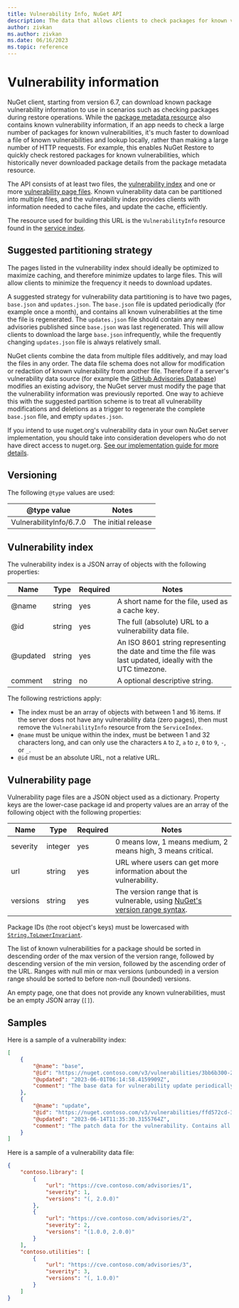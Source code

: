 ```yaml
---
title: Vulnerability Info, NuGet API
description: The data that allows clients to check packages for known vulnerabilities.
author: zivkan
ms.author: zivkan
ms.date: 06/16/2023
ms.topic: reference
---
```


# Vulnerability information

NuGet client, starting from version 6.7, can download known package vulnerability information to use in scenarios such as checking packages during restore operations.
While the [package metadata resource](./registration-base-url-resource.md) also contains known vulnerability information, if an app needs to check a large number of packages for known vulnerabilities, it's much faster to download a file of known vulnerabilities and lookup locally, rather than making a large number of HTTP requests.
For example, this enables NuGet Restore to quickly check restored packages for known vulnerabilities, which historically never downloaded package details from the package metadata resource.

The API consists of at least two files, the [vulnerability index](#vulnerability-index) and one or more [vulnerability page files](#vulnerability-page).
Known vulnerability data can be partitioned into multiple files, and the vulnerability index provides clients with information needed to cache files, and update the cache, efficiently.

The resource used for building this URL is the `VulnerabilityInfo` resource found in the [service index](service-index.md).

## Suggested partitioning strategy

The pages listed in the vulnerability index should ideally be optimized to maximize caching, and therefore minimize updates to large files.
This will allow clients to minimize the frequency it needs to download updates.

A suggested strategy for vulnerability data partitioning is to have two pages, `base.json` and `updates.json`.
The `base.json` file is updated periodically (for example once a month), and contains all known vulnerabilities at the time the file is regenerated.
The `updates.json` file should contain any new advisories published since `base.json` was last regenerated.
This will allow clients to download the large `base.json` infrequently, while the frequently changing `updates.json` file is always relatively small.

NuGet clients combine the data from multiple files additively, and may load the files in any order.
The data file schema does not allow for modification or redaction of known vulnerability from another file.
Therefore if a server's vulnerability data source (for example the [GitHub Advisories Database](https://github.com/advisories)) modifies an existing advisory, the NuGet server must modify the page that the vulnerability information was previously reported.
One way to achieve this with the suggested partition scheme is to treat all vulnerability modifications and deletions as a trigger to regenerate the complete `base.json` file, and empty `updates.json`.

If you intend to use nuget.org's vulnerability data in your own NuGet server implementation, you should take into consideration developers who do not have direct access to nuget.org.
[See our implementation guide for more details](./implementation-guide.md#reusing-nugetorgs-vulnerability-data).

## Versioning

The following `@type` values are used:

@type value                       | Notes
--------------------------------- | -----
VulnerabilityInfo/6.7.0 | The initial release

## Vulnerability index

The vulnerability index is a JSON array of objects with the following properties:

Name     | Type     | Required | Notes
-------- | ---------| -------- | -----
@name    | string   | yes      | A short name for the file, used as a cache key.
@id      | string   | yes      | The full (absolute) URL to a vulnerability data file.
@updated | string   | yes      | An ISO 8601 string representing the date and time the file was last updated, ideally with the UTC timezone.
comment  | string   | no       | A optional descriptive string.

The following restrictions apply:

* The index must be an array of objects with between 1 and 16 items.
   If the server does not have any vulnerability data (zero pages), then must remove the `VulnerabilityInfo` resource from the `ServiceIndex`.
* `@name` must be unique within the index, must be between 1 and 32 characters long, and can only use the characters `A` to `Z`, `a` to `z`, `0` to `9`, `-`, or `_`.
* `@id` must be an absolute URL, not a relative URL.

## Vulnerability page

Vulnerability page files are a JSON object used as a dictionary.
Property keys are the lower-case package id and property values are an array of the following object with the following properties:

Name     | Type    | Required | Notes
-------- | ------- | -------- | -----
severity | integer | yes      | 0 means low, 1 means medium, 2 means high, 3 means critical.
url      | string  | yes      | URL where users can get more information about the vulnerability.
versions | string  | yes      | The version range that is vulnerable, using [NuGet's version range syntax](../concepts/package-versioning.md#version-ranges).

Package IDs (the root object's keys) must be lowercased with [`String.ToLowerInvariant`](/dotnet/api/system.string.tolowerinvariant).

The list of known vulnerabilities for a package should be sorted in descending order of the max version of the version range, followed by descending version of the min version, followed by the ascending order of the URL.
Ranges with null min or max versions (unbounded) in a version range should be sorted to before non-null (bounded) versions.

An empty page, one that does not provide any known vulnerabilities, must be an empty JSON array (`[]`).

## Samples

Here is a sample of a vulnerability index:

```json
[
    {
        "@name": "base",
        "@id": "https://nuget.contoso.com/v3/vulnerabilities/3bb6b300-2f74-45bc-af06-746fd21c024b.json",
        "@updated": "2023-06-01T06:14:58.4159909Z",
        "comment": "The base data for vulnerability update periodically"
    },
    {
        "@name": "update",
        "@id": "https://nuget.contoso.com/v3/vulnerabilities/ffd572cd-33f3-4372-8714-a9cab2e86b45.json",
        "@updated": "2023-06-14T11:35:30.3155764Z",
        "comment": "The patch data for the vulnerability. Contains all the vulnerabilities since base was last updated."
    }
]
```

Here is a sample of a vulnerability data file:

```json
{
    "contoso.library": [
        {
            "url": "https://cve.contoso.com/advisories/1",
            "severity": 1,
            "versions": "(, 2.0.0)"
        },
        {
            "url": "https://cve.contoso.com/advisories/2",
            "severity": 2,
            "versions": "(1.0.0, 2.0.0)"
        }
    ],
    "contoso.utilities": [
        {
            "url": "https://cve.contoso.com/advisories/3",
            "severity": 3,
            "versions": "(, 1.0.0)"
        }
    ]
}
```
